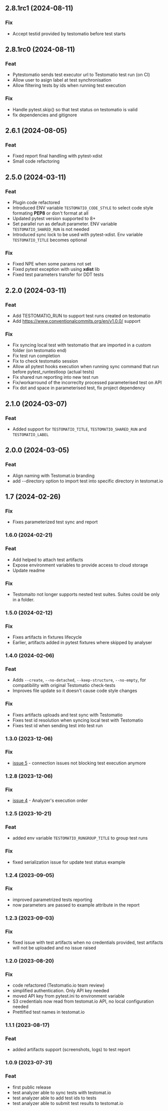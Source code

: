 ## 2.8.1rc1 (2024-08-11)

### Fix

- Accept testid provided by testomatio before test starts

## 2.8.1rc0 (2024-08-11)

### Feat

- Pytestomatio sends test executor url to Testomatio test run (on CI)
- Allow user to asign label at test synchronisation
- Allow filtering tests by ids when running test execution

### Fix

- Handle pytest.skip() so that test status on testomatio is valid
- fix dependencies and gitignore

## 2.6.1 (2024-08-05)

### Feat

- Fixed report final handling with pytest-xdist
- Small code refactoring

## 2.5.0 (2024-03-11)

### Feat

- Plugin code refactored
- Introduced ENV variable `TESTOMATIO_CODE_STYLE` to select code style formating **PEP8** or don't format at all
- Updated pytest version supported to 8+
- Set parallel run as default parameter. ENV variable `TESTOMATIO_SHARED_RUN` is not needed
- Introduced sync lock to be used with pytest-xdist. Env variable `TESTOMATIO_TITLE` becomes optional

### Fix

- Fixed NPE when some params not set
- Fixed pytest exception with using **xdist** lib
- Fixed test parameters transfer for DDT tests


## 2.2.0 (2024-03-11)

### Feat

- Add TESTOMATIO_RUN to support test runs created on testomatio
- Add https://www.conventionalcommits.org/en/v1.0.0/ support

### Fix

- Fix syncing local test with testomatio that are imported in a custom folder (on testomatio end)
- Fix test run completion
- Fix to check testomatio session
- Allow all pytest hooks execution when running sync command that run before pytest_runtestloop (actual tests)
- Fix shared run reporting into new test run
- Fix/workarround of the incorreclty processed parameterised test on API
- Fix dot and space in parameterised test, fix project dependency

## 2.1.0 (2024-03-07)

### Feat

- Added support for `TESTOMATIO_TITLE`, `TESTOMATIO_SHARED_RUN` and `TESTOMATIO_LABEL`

## 2.0.0 (2024-03-05)

### Feat

- Align naming with Testomat.io branding
- add --directory option to import test into specific directory in testomat.io

## 1.7 (2024-02-26)

### Fix

- Fixes parameterized test sync and report

### 1.6.0 (2024-02-21)

### Feat

- Add helped to attach test artifacts
- Expose environment variables to provide access to cloud storage
- Update readme

### Fix

- Testomaito not longer supports nested test suites. Suites could be only in a folder.


### 1.5.0 (2024-02-12)

### Fix
- Fixes artifacts in fixtures lifecycle
- Earlier, artifacts added in pytest fixtures where skipped by analyser

### 1.4.0 (2024-02-06)

### Feat

- Adds `--create`, `--no-detached`, `--keep-structure`, `--no-empty`,  for compatibility with original Testomatio check-tests
- Improves file update so it doesn't cause code style changes

### Fix
- Fixes artifacts uploads and test sync with Testomatio
- Fixes test id resolution when syncing local test with Testomatio
- Fixes test id when sending test into test run

### 1.3.0 (2023-12-06)

### Fix

- [issue 5](https://github.com/Ypurek/pytest-analyzer/issues/5) - connection issues not blocking test execution anymore

### 1.2.8 (2023-12-06)

### Fix

- [issue 4](https://github.com/Ypurek/pytest-analyzer/issues/4) - Analyzer's execution order

### 1.2.5 (2023-10-21)

### Feat

- added env variable `TESTOMATIO_RUNGROUP_TITLE` to group test runs

### Fix

- fixed serialization issue for update test status example

### 1.2.4 (2023-09-05)

### Fix

- improved parametrized tests reporting
- now parameters are passed to example attribute in the report

### 1.2.3 (2023-09-03)

### Fix

- fixed issue with test artifacts when no credentials provided, test artifacts will not be uploaded and no issue raised

### 1.2.0 (2023-08-20)

### Fix

- code refactored (Testomatio.io team review)
- simplified authentication. Only API key needed
- moved API key from pytest.ini to environment variable
- S3 credentials now read from testomat.io API, no local configuration needed
- Prettified test names in testomat.io

### 1.1.1 (2023-08-17)

### Feat

- added artifacts support (screenshots, logs) to test report

### 1.0.9 (2023-07-31)

### Feat
- first public release
- test analyzer able to sync tests with testomat.io
- test analyzer able to add test ids to tests
- test analyzer able to submit test results to testomat.io